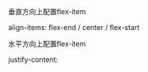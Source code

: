 



垂直方向上配置flex-item

align-items: flex-end / center / flex-start 



水平方向上配置flex-item

justify-content: 